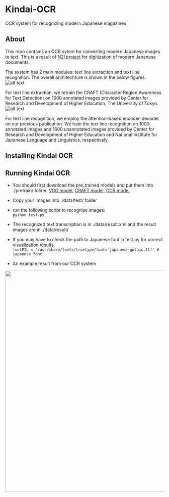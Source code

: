 # Kindai-OCR
OCR system for recognizing modern Japanese magazines

## About

This repo contains an OCR sytem for converting modern Japanese images to text.
This is a result of [N2I project](http://codh.rois.ac.jp/collaboration/#n2i) for digitization of modern Japanese documents.

The system has 2 main modules: text line extraction and text line recognition. The overall architechture is shown in the below figures.
![alt text](https://github.com/ducanh841988/Kindai-OCR/blob/master/images/TextlineExtraction.jpg "text line extraction")

For text line extraction, we retrain the CRAFT (Character Region Awareness for Text Detection) on 1000 annotated images provided by Center for Research and Development of Higher Education, The University of Tokyo.
![alt text](https://github.com/ducanh841988/Kindai-OCR/blob/master/images/TextlineRecognition.jpg "text line recognition")

For text line recognition, we employ the attention-based encoder-decoder on our previous publication. We train the text line recognition on 1000 annotated images and 1600 unannotated images provided by Center for Research and Development of Higher Education and National Institute for Japanese Language and Linguistics, respectively.






## Installing Kindai OCR



## Running Kindai OCR
- You should first download the pre_trained models and put them into ./pretrain/ folder. 
[VGG model](https://drive.google.com/file/d/1_A1dEFKxyiz4Eu1HOCDbjt1OPoEh90qr/view?usp=sharing), [CRAFT model](https://drive.google.com/file/d/1-9xt_jjs4btMrz5wzrU1-kyp2c6etFab/view?usp=sharing), [OCR model](https://drive.google.com/file/d/1mibg7D2D5rvPhhenLeXNilSLMBloiexl/view?usp=sharing) 
- Copy your images into ./data/test/ folder   
- run the following script to recognize images:   
`python test.py`   
- The recognized text transcription is in ./data/result.xml and the result images are in ./data/result/   
- If you may have to check the path to Japanese font in test.py for correct visualization results.   
    `fontPIL = '/usr/share/fonts/truetype/fonts-japanese-gothic.ttf' # japanese font`   
    
 - An example result from our OCR system
 <img src="https://github.com/ducanh841988/Kindai-OCR/blob/master/data/result/res_k188701_021_39.jpg" width="700">

